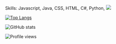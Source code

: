 Skills: Javascript, Java, CSS, HTML, C#, Python, 
    <img src="https://img.shields.io/badge/Broke-Yes-yellowgreen" />

[![Top Langs](https://github-readme-stats.vercel.app/api/top-langs/?username=DrFineSir)](https://github.com/anuraghazra/github-readme-stats)

![GitHub stats](https://github-readme-stats.vercel.app/api?username=DrFineSir&show_icons=true)  

![Profile views](https://gpvc.arturio.dev/DrFineSir)  

